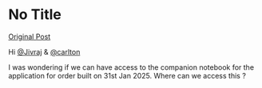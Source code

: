 # No Title

[Original Post](https://discourse.onlinedegree.iitm.ac.in/t/166100/1)

<p>Hi <a class="mention" href="/u/jivraj">@Jivraj</a> &amp; <a class="mention" href="/u/carlton">@carlton</a></p>
<p>I was wondering if we can have access to the companion notebook for the application for order built on 31st Jan 2025. Where can we access this ?</p>